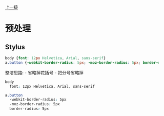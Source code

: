 [上一级](../)

# 预处理





## Stylus
```css
body {font: 12px Helvetica, Arial, sans-serif}
a.button {-webkit-border-radius: 5px; -moz-border-radius: 5px; border-radius: 5px}
```
整洁思路: - 省略掉花括号  - 把分号省略掉
```css
body
  font: 12px Helvetica, Arial, sans-serif

a.button
  -webkit-border-radius: 5px
  -moz-border-radius: 5px
  border-radius: 5px
```
